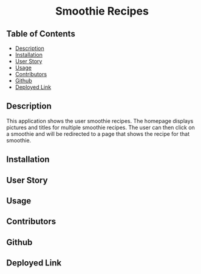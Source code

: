 <h1 align='center'>Smoothie Recipes</h1>

## Table of Contents

- [Description](#description)
- [Installation](#installation)
- [User Story](#user_story)
- [Usage](#usage)
- [Contributors](#contributors)
- [Github](#github)
- [Deployed Link](#deployed_link)

## Description

This application shows the user smoothie recipes. The homepage displays pictures and titles for multiple smoothie recipes. The user can then click on a smoothie and will be redirected to a page that shows the recipe for that smoothie.

## Installation



## User Story

## Usage

## Contributors 

## Github

## Deployed Link
